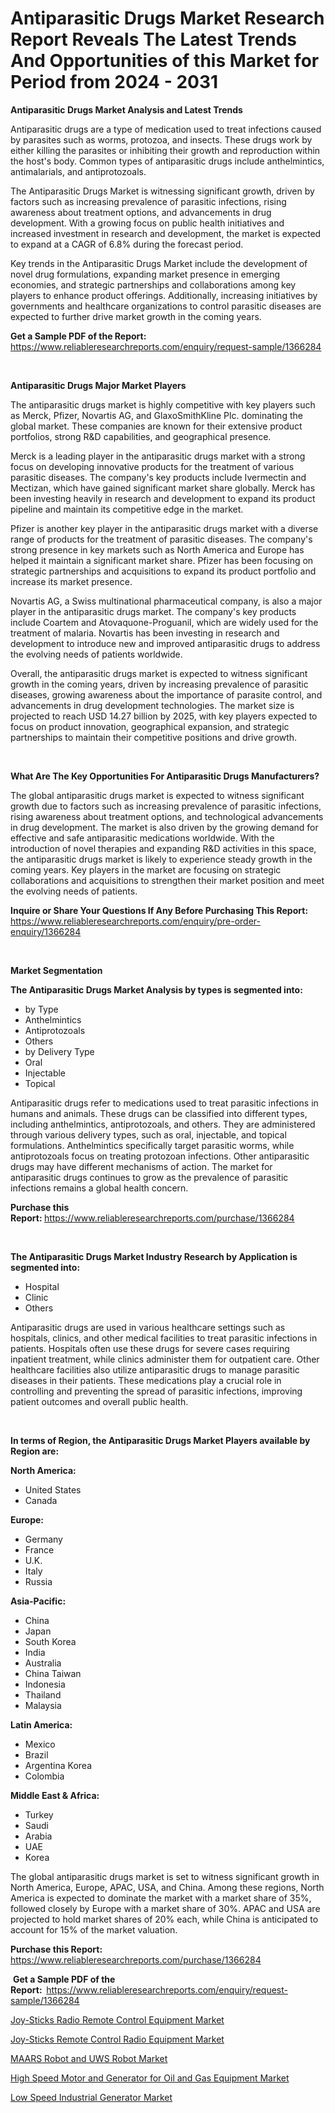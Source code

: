 <p><h1>Antiparasitic Drugs Market Research Report Reveals The Latest Trends And Opportunities of this Market for Period from 2024 - 2031</h1></p><p><strong>Antiparasitic Drugs Market Analysis and Latest Trends</strong></p>
<p><p>Antiparasitic drugs are a type of medication used to treat infections caused by parasites such as worms, protozoa, and insects. These drugs work by either killing the parasites or inhibiting their growth and reproduction within the host's body. Common types of antiparasitic drugs include anthelmintics, antimalarials, and antiprotozoals.</p><p>The Antiparasitic Drugs Market is witnessing significant growth, driven by factors such as increasing prevalence of parasitic infections, rising awareness about treatment options, and advancements in drug development. With a growing focus on public health initiatives and increased investment in research and development, the market is expected to expand at a CAGR of 6.8% during the forecast period.</p><p>Key trends in the Antiparasitic Drugs Market include the development of novel drug formulations, expanding market presence in emerging economies, and strategic partnerships and collaborations among key players to enhance product offerings. Additionally, increasing initiatives by governments and healthcare organizations to control parasitic diseases are expected to further drive market growth in the coming years.</p></p>
<p><strong>Get a Sample PDF of the Report:&nbsp;</strong> <a href="https://www.reliableresearchreports.com/enquiry/request-sample/1366284">https://www.reliableresearchreports.com/enquiry/request-sample/1366284</a></p>
<p>&nbsp;</p>
<p><strong>Antiparasitic Drugs Major Market Players</strong></p>
<p><p>The antiparasitic drugs market is highly competitive with key players such as Merck, Pfizer, Novartis AG, and GlaxoSmithKline Plc. dominating the global market. These companies are known for their extensive product portfolios, strong R&D capabilities, and geographical presence. </p><p>Merck is a leading player in the antiparasitic drugs market with a strong focus on developing innovative products for the treatment of various parasitic diseases. The company's key products include Ivermectin and Mectizan, which have gained significant market share globally. Merck has been investing heavily in research and development to expand its product pipeline and maintain its competitive edge in the market.</p><p>Pfizer is another key player in the antiparasitic drugs market with a diverse range of products for the treatment of parasitic diseases. The company's strong presence in key markets such as North America and Europe has helped it maintain a significant market share. Pfizer has been focusing on strategic partnerships and acquisitions to expand its product portfolio and increase its market presence.</p><p>Novartis AG, a Swiss multinational pharmaceutical company, is also a major player in the antiparasitic drugs market. The company's key products include Coartem and Atovaquone-Proguanil, which are widely used for the treatment of malaria. Novartis has been investing in research and development to introduce new and improved antiparasitic drugs to address the evolving needs of patients worldwide.</p><p>Overall, the antiparasitic drugs market is expected to witness significant growth in the coming years, driven by increasing prevalence of parasitic diseases, growing awareness about the importance of parasite control, and advancements in drug development technologies. The market size is projected to reach USD 14.27 billion by 2025, with key players expected to focus on product innovation, geographical expansion, and strategic partnerships to maintain their competitive positions and drive growth.</p></p>
<p>&nbsp;</p>
<p><strong>What Are The Key Opportunities For Antiparasitic Drugs Manufacturers?</strong></p>
<p><p>The global antiparasitic drugs market is expected to witness significant growth due to factors such as increasing prevalence of parasitic infections, rising awareness about treatment options, and technological advancements in drug development. The market is also driven by the growing demand for effective and safe antiparasitic medications worldwide. With the introduction of novel therapies and expanding R&D activities in this space, the antiparasitic drugs market is likely to experience steady growth in the coming years. Key players in the market are focusing on strategic collaborations and acquisitions to strengthen their market position and meet the evolving needs of patients.</p></p>
<p><strong>Inquire or Share Your Questions If Any Before Purchasing This Report:</strong> <a href="https://www.reliableresearchreports.com/enquiry/pre-order-enquiry/1366284">https://www.reliableresearchreports.com/enquiry/pre-order-enquiry/1366284</a></p>
<p>&nbsp;</p>
<p><strong>Market Segmentation</strong></p>
<p><strong>The Antiparasitic Drugs Market Analysis by types is segmented into:</strong></p>
<p><ul><li>by Type</li><li>Anthelmintics</li><li>Antiprotozoals</li><li>Others</li><li>by Delivery Type</li><li>Oral</li><li>Injectable</li><li>Topical</li></ul></p>
<p><p>Antiparasitic drugs refer to medications used to treat parasitic infections in humans and animals. These drugs can be classified into different types, including anthelmintics, antiprotozoals, and others. They are administered through various delivery types, such as oral, injectable, and topical formulations. Anthelmintics specifically target parasitic worms, while antiprotozoals focus on treating protozoan infections. Other antiparasitic drugs may have different mechanisms of action. The market for antiparasitic drugs continues to grow as the prevalence of parasitic infections remains a global health concern.</p></p>
<p><strong>Purchase this Report:&nbsp;</strong><a href="https://www.reliableresearchreports.com/purchase/1366284">https://www.reliableresearchreports.com/purchase/1366284</a></p>
<p>&nbsp;</p>
<p><strong>The Antiparasitic Drugs Market Industry Research by Application is segmented into:</strong></p>
<p><ul><li>Hospital</li><li>Clinic</li><li>Others</li></ul></p>
<p><p>Antiparasitic drugs are used in various healthcare settings such as hospitals, clinics, and other medical facilities to treat parasitic infections in patients. Hospitals often use these drugs for severe cases requiring inpatient treatment, while clinics administer them for outpatient care. Other healthcare facilities also utilize antiparasitic drugs to manage parasitic diseases in their patients. These medications play a crucial role in controlling and preventing the spread of parasitic infections, improving patient outcomes and overall public health.</p></p>
<p>&nbsp;</p>
<p><strong>In terms of Region, the Antiparasitic Drugs Market Players available by Region are:</strong></p>
<p>
    <p> <strong> North America: </strong>
        <ul>
            <li>United States</li>
            <li>Canada</li>
        </ul>
        </p> 
    <p> <strong> Europe: </strong>
        <ul>
            <li>Germany</li>
            <li>France</li>
            <li>U.K.</li>
            <li>Italy</li>
            <li>Russia</li>
        </ul>
        </p> 
    <p> <strong> Asia-Pacific: </strong>
        <ul>
            <li>China</li>
            <li>Japan</li>
            <li>South Korea</li>
            <li>India</li>
            <li>Australia</li>
            <li>China Taiwan</li>
            <li>Indonesia</li>
            <li>Thailand</li>
            <li>Malaysia</li>
        </ul>
        </p> 
    <p> <strong> Latin America: </strong>
        <ul>
            <li>Mexico</li>
            <li>Brazil</li>
            <li>Argentina Korea</li>
            <li>Colombia</li>
        </ul>
        </p> 
    <p> <strong> Middle East & Africa: </strong>
        <ul>
            <li>Turkey</li>
            <li>Saudi</li>
            <li>Arabia</li>
            <li>UAE</li>
            <li>Korea</li>
        </ul>
    </p>
    </p>
<p><p>The global antiparasitic drugs market is set to witness significant growth in North America, Europe, APAC, USA, and China. Among these regions, North America is expected to dominate the market with a market share of 35%, followed closely by Europe with a market share of 30%. APAC and USA are projected to hold market shares of 20% each, while China is anticipated to account for 15% of the market valuation.</p></p>
<p><strong>Purchase this Report: </strong><a href="https://www.reliableresearchreports.com/purchase/1366284">https://www.reliableresearchreports.com/purchase/1366284</a></p>
<p>&nbsp;<strong>Get a Sample PDF of the Report:&nbsp;&nbsp;</strong><a href="https://www.reliableresearchreports.com/enquiry/request-sample/1366284">https://www.reliableresearchreports.com/enquiry/request-sample/1366284</a></p>
<p><strong></strong></p>
<p><p><a href="https://medium.com/@isidrowolff1966/joy-sticks-radio-remote-control-equipment-market-size-cagr-trends-2024-2030-84634a0ea7f9">Joy-Sticks Radio Remote Control Equipment Market</a></p><p><a href="https://medium.com/@isidrowolff1966/joy-sticks-remote-control-radio-equipment-market-research-report-its-history-and-forecast-2024-to-8a1e8384acfa">Joy-Sticks Remote Control Radio Equipment Market</a></p><p><a href="https://github.com/cecuraprangm/Market-Research-Report-List-1/blob/main/maars-robot-and-uws-robot-market.md">MAARS Robot and UWS Robot Market</a></p><p><a href="https://issuu.com/reportprime-2/docs/high-speed-motor-and-generator-for-oil-and-gas-equ">High Speed Motor and Generator for Oil and Gas Equipment Market</a></p><p><a href="https://issuu.com/reportprime-2/docs/low-speed-industrial-generator-market-size-2030.pp">Low Speed Industrial Generator Market</a></p></p>